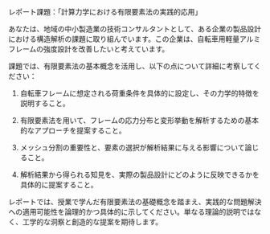 レポート課題：「計算力学における有限要素法の実践的応用」

あなたは、地域の中小製造業の技術コンサルタントとして、ある企業の製品設計における構造解析の課題に取り組んでいます。この企業は、自転車用軽量アルミフレームの強度設計を改善したいと考えています。

課題では、有限要素法の基本概念を活用し、以下の点について詳細に考察してください：

1. 自転車フレームに想定される荷重条件を具体的に設定し、その力学的特徴を説明すること。

2. 有限要素法を用いて、フレームの応力分布と変形挙動を解析するための基本的なアプローチを提案すること。

3. メッシュ分割の重要性と、要素の選択が解析結果に与える影響について論じること。

4. 解析結果から得られる知見を、実際の製品設計にどのように反映できるかを具体的に提案すること。

レポートでは、授業で学んだ有限要素法の基礎概念を踏まえ、実践的な問題解決への適用可能性を論理的かつ具体的に示してください。単なる理論的説明ではなく、工学的な洞察と創造的な提案を期待します。